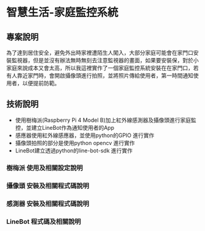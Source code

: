 # 智慧生活-家庭監控系統
## 專案說明
為了達到居住安全，避免外出時家裡遭陌生人闖入，大部分家庭可能會在家門口安裝監視器，但是並沒有辦法無時無刻去注意監視器的畫面，如果要安裝保，對於小家庭來說成本又會太高，所以我這裡實作了一個家庭監控系統安裝在在家門口，若有人靠近家門時，會開啟攝像頭進行拍照，並將照片傳給使用者，第一時間通知使用者，以便提前防範。

## 技術說明
- 使用樹梅派(Raspberry Pi 4 Model B)加上紅外線感測器及攝像頭進行家庭監控，並建立LineBot作為通知使用者的App
- 感應器使用紅外線感應器，並使用python的GPIO 進行實作
- 攝像頭拍照的部分是使用python opencv 進行實作
- LineBot建立透過python的line-bot-sdk 進行實作


### 樹梅派 使用及相關設定說明

### 攝像頭 安裝及相關程式碼說明

### 感測器 安裝及相關程式碼說明

### LineBot 程式碼及相關說明
